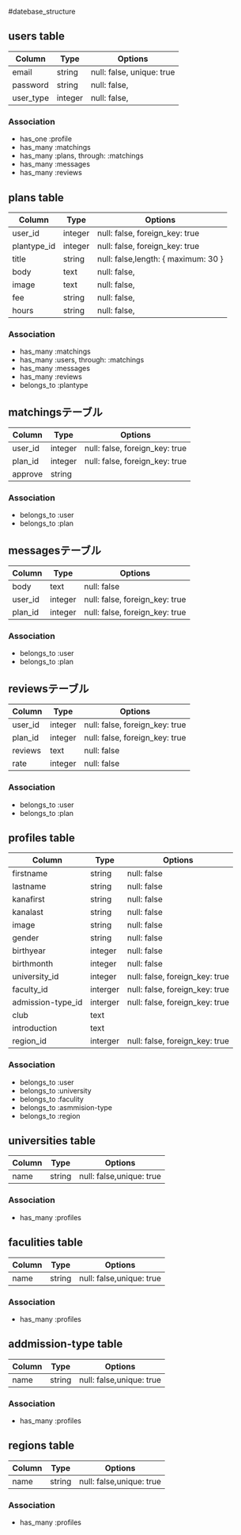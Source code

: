 #datebase_structure

## users table

|Column|Type|Options|
|------|----|-------|
|email|string|null: false, unique: true|
|password|string|null: false,|
|user_type|integer|null: false,|

### Association
- has_one  :profile
- has_many :matchings
- has_many :plans, through: :matchings
- has_many :messages
- has_many :reviews


## plans table

|Column|Type|Options|
|------|----|-------|
|user_id|integer|null: false, foreign_key: true|
|plantype_id|integer|null: false, foreign_key: true|
|title|string|null: false,length: { maximum: 30 }|
|body|text|null: false,|
|image|text|null: false,|
|fee|string|null: false,|
|hours|string|null: false,|

### Association
- has_many    :matchings
- has_many    :users, through: :matchings
- has_many    :messages
- has_many    :reviews
- belongs_to  :plantype


## matchingsテーブル

|Column|Type|Options|
|------|----|-------|
|user_id|integer|null: false, foreign_key: true|
|plan_id|integer|null: false, foreign_key: true|
|approve|string||

### Association
- belongs_to :user
- belongs_to :plan


## messagesテーブル

|Column|Type|Options|
|------|----|-------|
|body|text|null: false|
|user_id|integer|null: false, foreign_key: true|
|plan_id|integer|null: false, foreign_key: true|

### Association
- belongs_to :user
- belongs_to :plan


## reviewsテーブル

|Column|Type|Options|
|------|----|-------|
|user_id|integer|null: false, foreign_key: true|
|plan_id|integer|null: false, foreign_key: true|
|reviews|text|null: false|
|rate|integer|null: false|


### Association
- belongs_to :user
- belongs_to :plan


## profiles table

|Column|Type|Options|
|------|----|-------|
|firstname|string|null: false|
|lastname|string|null: false|
|kanafirst|string|null: false|
|kanalast|string|null: false|
|image|string|null: false|
|gender|string|null: false|
|birthyear|integer|null: false|
|birthmonth|integer|null: false|
|university_id|integer|null: false, foreign_key: true|
|faculty_id|interger|null: false, foreign_key: true|
|admission-type_id|interger|null: false, foreign_key: true|
|club|text||
|introduction|text||
|region_id|interger|null: false, foreign_key: true|


### Association
- belongs_to :user
- belongs_to :university
- belongs_to :faculity
- belongs_to :asmmision-type
- belongs_to :region


## universities table

|Column|Type|Options|
|------|----|-------|
|name|string|null: false,unique: true|


### Association
- has_many  :profiles


## faculities table

|Column|Type|Options|
|------|----|-------|
|name|string|null: false,unique: true|


### Association
- has_many  :profiles


## addmission-type table

|Column|Type|Options|
|------|----|-------|
|name|string|null: false,unique: true|


### Association
- has_many  :profiles


## regions table

|Column|Type|Options|
|------|----|-------|
|name|string|null: false,unique: true|


### Association
- has_many  :profiles



